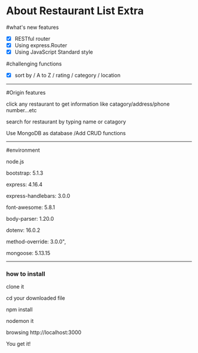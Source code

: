 **<h1> About Restaurant List Extra </h1>**

#what's new features

- [x] RESTful router
- [x] Using express.Router
- [x] Using JavaScript Standard style

#challenging functions

- [x] sort by / A to Z / rating / category / location


-----------

#Origin features

click any restaurant to get information like catagory/address/phone number...etc

search for restaurant by typing name or catagory

Use MongoDB as database /Add CRUD functions

-----------


#environment

node.js

bootstrap: 5.1.3

express: 4.16.4

express-handlebars: 3.0.0

font-awesome: 5.8.1

body-parser: 1.20.0

dotenv: 16.0.2

method-override: 3.0.0",

mongoose: 5.13.15

-----------


**<h3>how to install</h3>**

clone it

cd your downloaded file

npm install

nodemon it

browsing http://localhost:3000

You get it!

